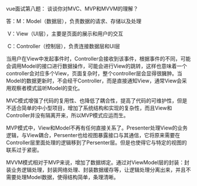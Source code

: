 vue面试第八题：
谈谈你对MVC、MVP和MVVM的理解？

答：M：Model（数据层），负责数据的请求、存储以及处理

​		V：View（UI层），主要是页面的展示和用户的交互

​        C：Controller（控制层），负责连接数据层和UI层

​		当用户在View中发起事件时，Controller会接收到该事件，根据事件的不同，可能会调用Model的接口进行数据操作，可能会进行View的跳转，这样也意味着一个controller会对应多个View，页面复杂时，整个controller层会显得很臃肿。当Model的数据更新时，不会经干Controller，而是直接通知View，通常View会采用观察者模式监听Model的变化。



MVC模式增强了代码的复用性、也降低了耦合性，提高了代码的可维护性，但是不适合简单的中小型项目，增加了系统结构和实现的复杂性，而且View和Controller并没有隔离开来，所以MVP模式应运而生。



MVP模式中，View和Model不再有任何直接关系了。Presenter处理View的业务逻辑，与View耦合，Persenter也给视图暴露接口与其通信，它将原来需要在Controller层里面处理的逻辑移到了Persenter层。但是也使得它与特定的视图的联系过于紧密。



MVVM模式相对于MVP来说，增加了数据绑定。通过对ViewModel层的封装：封装业务逻辑处理，封装网络处理、封装数据缓存等，让逻辑处理分离出来，并且不需要处理Model数据，使得结构简单，条理清晰。